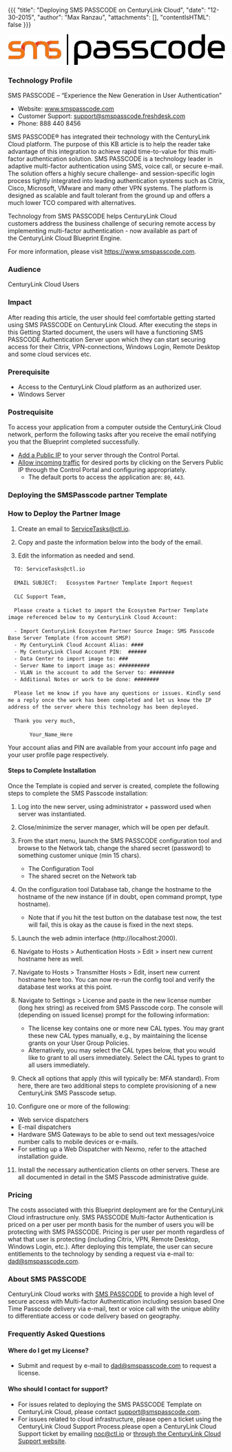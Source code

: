 ﻿{{{
  "title": "Deploying SMS PASSCODE on CenturyLink Cloud",
  "date": "12-30-2015",
  "author": "Max Ranzau",
  "attachments": [],
  "contentIsHTML": false
}}}

![SMSPasscode Logo](../../images/smspasscode_logo.png)

### Technology Profile
SMS PASSCODE – “Experience the New Generation in User Authentication”
* Website: www.smspasscode.com
* Customer Support: support@smspasscode.freshdesk.com
* Phone: 888 440 8456

SMS PASSCODE® has integrated their technology with the CenturyLink Cloud platform. The purpose of this KB article is to help the reader take advantage of this integration to achieve rapid time-to-value for this multi-factor authentication solution. SMS PASSCODE is a technology leader in adaptive multi-factor authentication using SMS, voice call, or secure e-mail. The solution offers a highly secure challenge- and session-specific login process tightly integrated into leading authentication systems such as Citrix, Cisco, Microsoft, VMware and many other VPN systems. The platform is designed as scalable and fault tolerant from the ground up and offers a much lower TCO compared with alternatives.

Technology from SMS PASSCODE helps CenturyLink Cloud customers address the business challenge of securing remote access by implementing multi-factor authentication - now available as part of the CenturyLink Cloud Blueprint Engine.

For more information, please visit https://www.smspasscode.com.

### Audience
CenturyLink Cloud Users

### Impact
After reading this article, the user should feel comfortable getting started using SMS PASSCODE on CenturyLink Cloud. After executing the steps in this Getting Started document, the users will have a functioning SMS PASSCODE Authentication Server upon which they can start securing access for their Citrix, VPN-connections, Windows Login, Remote Desktop and some cloud services etc.

### Prerequisite
* Access to the CenturyLink Cloud platform as an authorized user.
* Windows Server

### Postrequisite
To access your application from a computer outside the CenturyLink Cloud network, perform the following tasks after you receive the email notifying you that the Blueprint completed successfully.
* [Add a Public IP](../../Network/how-to-add-public-ip-to-virtual-machine.md) to your server through the Control Portal.
* [Allow incoming traffic](../../Network/how-to-add-public-ip-to-virtual-machine.md) for desired ports by clicking on the Servers Public IP through the Control Portal and configuring appropriately.
  * The default ports to access the application are: `80`, `443`.

### Deploying the SMSPasscode partner Template
### How to Deploy the Partner Image
1. Create an email to ServiceTasks@ctl.io.

2. Copy and paste the information below into the body of the email.

3. Edit the information as needed and send.

```
  TO: ServiceTasks@ctl.io

  EMAIL SUBJECT:   Ecosystem Partner Template Import Request

  CLC Support Team,

  Please create a ticket to import the Ecosystem Partner Template image referenced below to my CenturyLink Cloud Account:

  - Import CenturyLink Ecosystem Partner Source Image: SMS Passcode Base Server Template (from account SMSP)
  - My CenturyLink Cloud Account Alias: ####
  - My CenturyLink Cloud Account PIN:  ######
  - Data Center to import image to: ###
  - Server Name to import image as: ##########
  - VLAN in the account to add the Server to: ########
  - Additional Notes or work to be done: ########

  Please let me know if you have any questions or issues. Kindly send me a reply once the work has been completed and let us know the IP address of the server where this technology has been deployed.

  Thank you very much,

	   Your_Name_Here
```

Your account alias and PIN are available from your account info page and your user profile page respectively.

#### Steps to Complete Installation
Once the Template is copied and server is created, complete the following steps to complete the SMS Passcode installation:
1. Log into the new server, using administrator + password used when server was instantiated.

2. Close/minimize the server manager, which will be open per default.

3. From the start menu, launch the SMS PASSCODE configuration tool and browse to the Network tab, change the shared secret (password) to something customer unique (min 15 chars).
   * The Configuration Tool
   * The shared secret on the Network tab

4. On the configuration tool Database tab, change the hostname to the hostname of the new instance (if in doubt, open command prompt, type hostname).
   * Note that if you hit the test button on the database test now, the test will fail, this is okay as the cause is fixed in the next steps.

5. Launch the web admin interface (http://localhost:2000).

6. Navigate to Hosts > Authentication Hosts > Edit > insert new current hostname here as well.

7. Navigate to Hosts > Transmitter Hosts > Edit, insert new current hostname here too. You can now re-run the config tool and verify the database test works at this point.

8. Navigate to Settings > License and paste in the new license number (long hex string) as received from SMS Passcode corp. The console will (depending on issued license) prompt for the following information:
   * The license key contains one or more new CAL types. You may grant these new CAL types manually, e.g., by maintaining the license grants on your User Group Policies.
   * Alternatively, you may select the CAL types below, that you would like to grant to all users immediately. Select the CAL types to grant to all users immediately.

9. Check all options that apply (this will typically be: MFA standard).
   From here, there are two additional steps to complete provisioning of a new CenturyLink SMS Passcode setup.

10. Configure one or more of the following:
   * Web service dispatchers
   * E-mail dispatchers
   * Hardware SMS Gateways to be able to send out text messages/voice number calls to mobile devices or e-mails.
   * For setting up a Web Dispatcher with Nexmo, refer to the attached installation guide.

11. Install the necessary authentication clients on other servers. These are all documented in detail in the SMS Passcode administrative guide.

### Pricing
The costs associated with this Blueprint deployment are for the CenturyLink Cloud infrastructure only. SMS PASSCODE Multi-factor Authentication is priced on a per user per month basis for the number of users you will be protecting with SMS PASSCODE. Pricing is per user per month regardless of what that user is protecting (including Citrix, VPN, Remote Desktop, Windows Login, etc.). After deploying this template, the user can secure entitlements to the technology by sending a request via e-mail to: dad@smspasscode.com.

### About SMS PASSCODE
CenturyLink Cloud works with [SMS PASSCODE](https://www.smspasscode.com) to provide a high level of secure access with Multi-factor Authentication including session based One Time Passcode delivery via e-mail, text or voice call with the unique ability to differentiate access or code delivery based on geography.

### Frequently Asked Questions

#### Where do I get my License?
* Submit and request by e-mail to dad@smspasscode.com to request a license.

#### Who should I contact for support?
* For issues related to deploying the SMS PASSCODE Template on CenturyLink Cloud, please contact support@smspasscode.com.
* For issues related to cloud infrastructure, please open a ticket using the CenturyLink Cloud Support Process.please open a CenturyLink Cloud Support ticket by emailing [noc@ctl.io](mailto:noc@ctl.io) or [through the CenturyLink Cloud Support website](https://t3n.zendesk.com/tickets/new).
